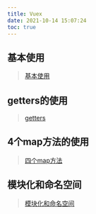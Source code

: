 ```yaml
---
title: Vuex
date: 2021-10-14 15:07:24
toc: true
---
```


## 基本使用
>[基本使用](/All/frame/vue/Vuex/initUse "初步使用")

## getters的使用
>[getters](/All/frame/vue/Vuex/getters "getters的使用")

## 4个map方法的使用
>[四个map方法](/All/frame/vue/Vuex/map "4个map方法的使用")

## 模块化和命名空间
>[模块化和命名空间](/All/frame/vue/Vuex/module "模块化和命名空间")